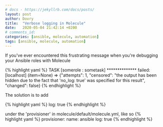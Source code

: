 ```yaml
---
# docs - https://jekyllrb.com/docs/posts/
layout: post
author: Dovry
title:  "Verbose logging in Molecule"
date:   2020-05-04 21:42:14 +0200
# comments_id:
categories: [ansible, molecule, automation]
tags: [ansible, molecule, automation]
---
```


If you've ever encountered this frustrating message when you're debugging your Ansible roles with Molecule

{% highlight yaml %}
TASK [somerole : sometask] **************
failed: [localhost] (item=None) => {"attempts": 1, "censored": "the output has been hidden due to the fact that 'no_log: true' was specified for this result", "changed": false}
{% endhighlight %}

The solution is to add

{% highlight yaml %}
log: true
{% endhighlight %}

under the 'provisioner' in molecule/default/molecule.yml, like so
{% highlight yaml %}
provisioner:
    name: ansible
    log: true
{% endhighlight %}
